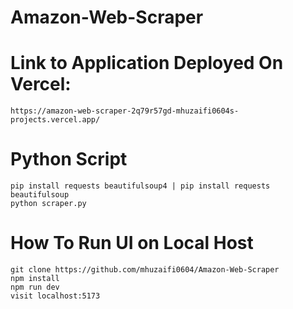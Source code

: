 # Amazon-Web-Scraper


# Link to Application Deployed On Vercel:
```
https://amazon-web-scraper-2q79r57gd-mhuzaifi0604s-projects.vercel.app/
```

# Python Script
```
pip install requests beautifulsoup4 | pip install requests beautifulsoup
python scraper.py
```

# How To Run UI on Local Host
```
git clone https://github.com/mhuzaifi0604/Amazon-Web-Scraper
npm install
npm run dev
visit localhost:5173
```
